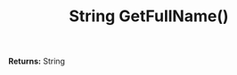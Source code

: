 ﻿---
uid: crmscript_ref_NSContact_GetFullName
title: String GetFullName()
intellisense: NSContact.GetFullName
keywords: NSContact, GetFullName
so.topic: reference
---



**Returns:** String


